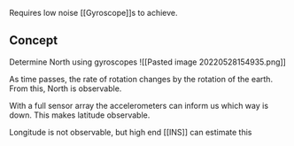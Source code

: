 Requires low noise [[Gyroscope]]s to achieve.

## Concept
Determine North using gyroscopes
![[Pasted image 20220528154935.png]]

As time passes, the rate of rotation changes by the rotation of the earth. From this, North is observable.

With a full sensor array the accelerometers can inform us which way is down. This makes latitude observable.

Longitude is not observable, but high end [[INS]] can estimate this

